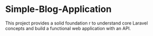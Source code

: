 # Simple-Blog-Application
This project provides a solid foundation r to understand core Laravel concepts and build a functional web application with an API.
